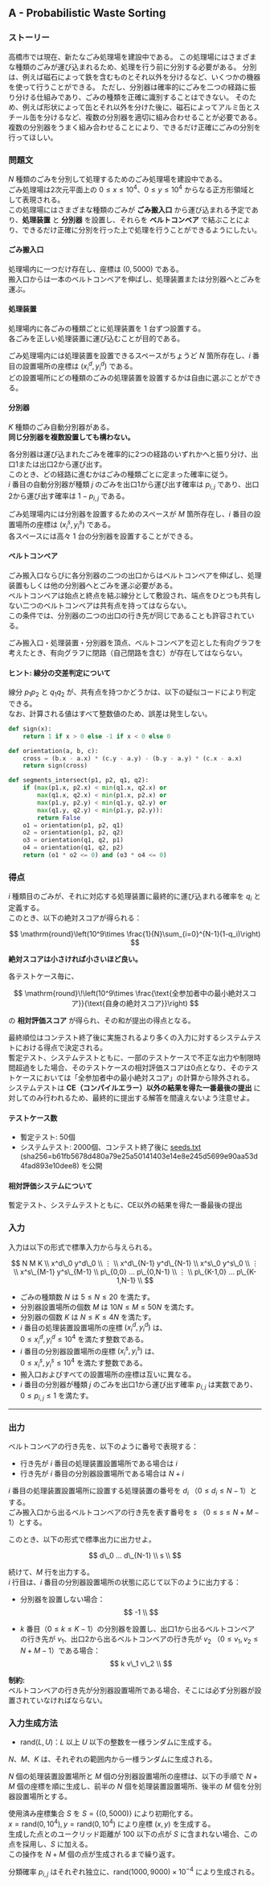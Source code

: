 ## A - Probabilistic Waste Sorting

### ストーリー
高橋市では現在、新たなごみ処理場を建設中である。
この処理場にはさまざまな種類のごみが運び込まれるため、処理を行う前に分別する必要がある。
分別は、例えば磁石によって鉄を含むものとそれ以外を分けるなど、いくつかの機器を使って行うことができる。
ただし、分別器は確率的にごみを二つの経路に振り分ける仕組みであり、ごみの種類を正確に識別することはできない。
そのため、例えば形状によって缶とそれ以外を分けた後に、磁石によってアルミ缶とスチール缶を分けるなど、複数の分別器を適切に組み合わせることが必要である。
複数の分別器をうまく組み合わせることにより、できるだけ正確にごみの分別を行ってほしい。

### 問題文

$N$ 種類のごみを分別して処理するためのごみ処理場を建設中である。  
ごみ処理場は2次元平面上の $0\leq x\leq 10^4$、$0\leq y\leq 10^4$ からなる正方形領域として表現される。  
この処理場にはさまざまな種類のごみが **ごみ搬入口** から運び込まれる予定であり、**処理装置** と **分別器** を設置し、それらを **ベルトコンベア** で結ぶことにより、できるだけ正確に分別を行った上で処理を行うことができるようにしたい。

#### ごみ搬入口
処理場内に一つだけ存在し、座標は $(0,5000)$ である。  
搬入口からは一本のベルトコンベアを伸ばし、処理装置または分別器へとごみを運ぶ。

#### 処理装置
処理場内に各ごみの種類ごとに処理装置を $1$ 台ずつ設置する。  
各ごみを正しい処理装置に運び込むことが目的である。  

ごみ処理場内には処理装置を設置できるスペースがちょうど $N$ 箇所存在し、$i$ 番目の設置場所の座標は $(x^d_i, y^d_i)$ である。  
どの設置場所にどの種類のごみの処理装置を設置するかは自由に選ぶことができる。

#### 分別器
$K$ 種類のごみ自動分別器がある。  
**同じ分別器を複数設置しても構わない。**

各分別器は運び込まれたごみを確率的に2つの経路のいずれかへと振り分け、出口1または出口2から運び出す。  
このとき、どの経路に進むかはごみの種類ごとに定まった確率に従う。  
$i$ 番目の自動分別器が種類 $j$ のごみを出口1から運び出す確率は $p_{i,j}$ であり、出口2から運び出す確率は $1-p_{i,j}$ である。

ごみ処理場内には分別器を設置するためのスペースが $M$ 箇所存在し、$i$ 番目の設置場所の座標は $(x^s_i, y^s_i)$ である。  
各スペースには高々 $1$ 台の分別器を設置することができる。

#### ベルトコンベア
ごみ搬入口ならびに各分別器の二つの出口からはベルトコンベアを伸ばし、処理装置もしくは他の分別器へとごみを運ぶ必要がある。  
ベルトコンベアは始点と終点を結ぶ線分として敷設され、端点をひとつも共有しない二つのベルトコンベアは共有点を持ってはならない。  
この条件では、分別器の二つの出口の行き先が同じであることも許容されている。

ごみ搬入口・処理装置・分別器を頂点、ベルトコンベアを辺とした有向グラフを考えたとき、有向グラフに閉路（自己閉路を含む）が存在してはならない。

#### ヒント: 線分の交差判定について
線分 $p_1p_2$ と $q_1q_2$ が、共有点を持つかどうかは、以下の疑似コードにより判定できる。  
なお、計算される値はすべて整数値のため、誤差は発生しない。

```python
def sign(x):
    return 1 if x > 0 else -1 if x < 0 else 0

def orientation(a, b, c):
    cross = (b.x - a.x) * (c.y - a.y) - (b.y - a.y) * (c.x - a.x)
    return sign(cross)

def segments_intersect(p1, p2, q1, q2):
    if (max(p1.x, p2.x) < min(q1.x, q2.x) or
        max(q1.x, q2.x) < min(p1.x, p2.x) or
        max(p1.y, p2.y) < min(q1.y, q2.y) or
        max(q1.y, q2.y) < min(p1.y, p2.y)):
        return False
    o1 = orientation(p1, p2, q1)
    o2 = orientation(p1, p2, q2)
    o3 = orientation(q1, q2, p1)
    o4 = orientation(q1, q2, p2)
    return (o1 * o2 <= 0) and (o3 * o4 <= 0)
```

### 得点

$i$ 種類目のごみが、それに対応する処理装置に最終的に運び込まれる確率を $q_i$ と定義する。  
このとき、以下の絶対スコアが得られる：

$$
\mathrm{round}\left(10^9\times \frac{1}{N}\sum_{i=0}^{N-1}(1-q_i)\right)
$$

**絶対スコアは小さければ小さいほど良い。**

各テストケース毎に、

$$
\mathrm{round}\!\left(10^9\times \frac{\text{全参加者中の最小絶対スコア}}{\text{自身の絶対スコア}}\right)
$$

の **相対評価スコア** が得られ、その和が提出の得点となる。

最終順位はコンテスト終了後に実施されるより多くの入力に対するシステムテストにおける得点で決定される。  
暫定テスト、システムテストともに、一部のテストケースで不正な出力や制限時間超過をした場合、そのテストケースの相対評価スコアは0点となり、そのテストケースにおいては「全参加者中の最小絶対スコア」の計算から除外される。  
システムテストは **CE（コンパイルエラー）以外の結果を得た一番最後の提出** に対してのみ行われるため、最終的に提出する解答を間違えないよう注意せよ。

#### テストケース数
- 暫定テスト: 50個
- システムテスト: 2000個、コンテスト終了後に [seeds.txt](https://img.atcoder.jp/ahc051/seeds.txt) (sha256=b61fb5678d480a79e25a50141403e14e8e245d5699e90aa53d4fad893e10dee8) を公開

#### 相対評価システムについて
暫定テスト、システムテストともに、CE以外の結果を得た一番最後の提出

### 入力

入力は以下の形式で標準入力から与えられる。

$$
N M K \\
x^d\_0 y^d\_0 \\
⋮ \\
x^d\_{N-1} y^d\_{N-1} \\
x^s\_0 y^s\_0 \\
⋮ \\
x^s\_{M-1} y^s\_{M-1} \\
p\_{0,0} … p\_{0,N-1} \\
⋮ \\
p\_{K-1,0} … p\_{K-1,N-1} \\
$$

- ごみの種類数 $N$ は $5 \leq N \leq 20$ を満たす。
- 分別器設置場所の個数 $M$ は $10N \leq M \leq 50N$ を満たす。
- 分別器の個数 $K$ は $N \leq K \leq 4N$ を満たす。
- $i$ 番目の処理装置設置場所の座標 $(x^d_i, y^d_i)$ は、  
  $0 \leq x^d_i, y^d_i \leq 10^4$ を満たす整数である。
- $i$ 番目の分別器設置場所の座標 $(x^s_i, y^s_i)$ は、  
  $0 \leq x^s_i, y^s_i \leq 10^4$ を満たす整数である。
- 搬入口およびすべての設置場所の座標は互いに異なる。
- $i$ 番目の分別器が種類 $j$ のごみを出口1から運び出す確率 $p_{i,j}$ は実数であり、  
  $0 \leq p_{i,j} \leq 1$ を満たす。

---

### 出力

ベルトコンベアの行き先を、以下のように番号で表現する：

- 行き先が $i$ 番目の処理装置設置場所である場合は $i$  
- 行き先が $i$ 番目の分別器設置場所である場合は $N + i$

$i$ 番目の処理装置設置場所に設置する処理装置の番号を $d_i$ （$0 \leq d_i \leq N-1$）とする。  
ごみ搬入口から出るベルトコンベアの行き先を表す番号を $s$ （$0 \leq s \leq N+M-1$）とする。

このとき、以下の形式で標準出力に出力せよ。

$$
d\_0 … d\_{N-1} \\
s \\
$$

続けて、$M$ 行を出力する。  
$i$ 行目は、$i$ 番目の分別器設置場所の状態に応じて以下のように出力する：

- 分別器を設置しない場合：
$$
-1 \\
$$

- $k$ 番目（$0 \leq k \leq K-1$）の分別器を設置し、出口1から出るベルトコンベアの行き先が $v_1$、出口2から出るベルトコンベアの行き先が $v_2$ （$0 \leq v_1, v_2 \leq N+M-1$）である場合：
$$
k v\_1 v\_2 \\
$$

**制約:**  
ベルトコンベアの行き先が分別器設置場所である場合、そこには必ず分別器が設置されていなければならない。

### 入力生成方法

- $\mathrm{rand}(L,U)$：$L$ 以上 $U$ 以下の整数を一様ランダムに生成する。

$N$、$M$、$K$ は、それぞれの範囲内から一様ランダムに生成される。

$N$ 個の処理装置設置場所と $M$ 個の分別器設置場所の座標は、以下の手順で $N+M$ 個の座標を順に生成し、前半の $N$ 個を処理装置設置場所、後半の $M$ 個を分別器設置場所とする。

使用済み座標集合 $S$ を $S=\{(0,5000)\}$ により初期化する。  
$x=\mathrm{rand}(0,10^4), y=\mathrm{rand}(0,10^4)$ により座標 $(x,y)$ を生成する。  
生成した点とのユークリッド距離が $100$ 以下の点が $S$ に含まれない場合、この点を採用し、$S$ に加える。  
この操作を $N+M$ 個の点が生成されるまで繰り返す。

分類確率 $p_{i,j}$ はそれぞれ独立に、$\mathrm{rand}(1000,9000)\times 10^{-4}$ により生成される。